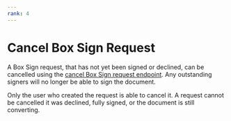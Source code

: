 ```yaml
---
rank: 4
---
```


# Cancel Box Sign Request

A Box Sign request, that has not yet been signed or declined, can be cancelled
using the [cancel Box Sign request endpoint][cancel]. Any outstanding signers
will no longer be able to sign the document.

Only the user who created the request is able to cancel it. A request
cannot be cancelled it was declined, fully signed, or the document
is still converting.

<Samples id='post_sign_requests_id_cancel' />

[cancel]: e://post-sign-requests-id-cancel